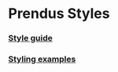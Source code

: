 # Prendus Styles

### [Style guide](https://github.com/Prendus/style-guide)

### [Styling examples](https://prendus.github.io/style-guide/)
